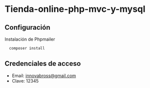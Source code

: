 # Tienda-online-php-mvc-y-mysql

## Configuración

Instalación de Phpmailer

```bash
  composer install
```
    
## Credenciales de acceso
- Email: innovabross@gmail.com
- Clave: 12345
